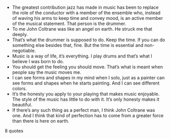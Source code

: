  - The greatest contribution jazz has made in music has been to replace the role of the conductor with a member of the ensemble who, instead of waving his arms to keep time and convey mood, is an active member of the musical statement. That person is the drummer.
 - To me John Coltrane was like an angel on earth. He struck me that deeply.
 - That’s what the drummer is supposed to do. Keep the time. If you can do something else besides that, fine. But the time is essential and non-negotiable.
 - Music is a way of life, it’s everything. I play drums and that’s what I believe I was born to do.
 - You should get the feeling you should move. That’s what is meant when people say the music moves me.
 - I can see forms and shapes in my mind when I solo, just as a painter can see forms and shapes when he starts painting. And I can see different colors.
 - It’s the honesty you apply to your playing that makes music enjoyable. The style of the music has little to do with it. It’s only honesty makes it beautiful.
 - If there’s any such thing as a perfect man, I think John Coltrane was one. And I think that kind of perfection has to come from a greater force than there is here on earth.

8 quotes